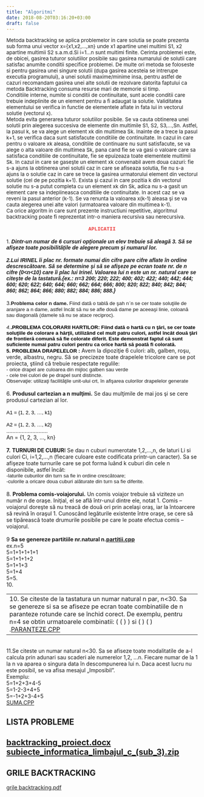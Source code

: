 ```yaml
---
title: "Algoritmi"
date: 2018-08-20T03:16:20+03:00
draft: false
---
```


<html>
  <head>
    <title>DomnulTudor - BACKTRACKING</title>
    <link rel="stylesheet" href="static/style.css" type="text/css" />
    <meta http-equiv="Content-Type" content="text/html;charset=utf-8" />
  </head>
  <body>
    <div class="wiki" id="content_view" style="display: block;">
<span style="font-size: 10pt;">Metoda backtracking se aplica problemelor in care solutia se poate prezenta sub forma unui vector x={x1,x2,…,xn} unde x1 apartine unei multimi S1, x2 apartine multimii S2 s.a.m.d.Si i=1…n sunt multimi finite. Cerinta problemei este, de obicei, gasirea tuturor solutiilor posibile sau gasirea numarului de solutii care satisfac anumite conditii specifice problemei. De multe ori metoda se foloseste si pentru gasirea unei singure solutii (dupa gasirea acesteia se intrerupe executia programului), a unei solutii maxime/minime insa, pentru astfel de cazuri recomandam gasirea unei alte solutii de rezolvare datorita faptului ca metoda Backtracking consuma resurse mari de memorie si timp.</span><br />
<span style="font-size: 10pt;">Conditiile interne, numite si conditii de continuitate, sunt acele conditii care trebuie indeplinite de un element pentru a fi adaugat la solutie. Validitatea elementului se verifica in functie de elementele aflate in fata lui in vectorul solutie (vectorul x).</span><br />
<span style="font-size: 10pt;"> Metoda evita generarea tuturor solutiilor posibile. Se va cauta obtinerea unei solutii prin alegerea succesiva de elemente din multimile S1, S2, S3,…,Sn. Astfel, la pasul k, se va alege un element xk din multimea Sk. Inainte de a trece la pasul k+1, se verifica daca sunt satisfacute conditiile de continuitate. In cazul in care pentru o valoare xk aleasa, conditiile de continuare nu sunt satisfacute, se va alege o alta valoare din multimea Sk, pana cand fie se va gasi o valoare care sa satisfaca conditiile de continuitate, fie se epuizeaza toate elementele multimii Sk. In cazul in care se gaseşte un element xk convenabil avem doua cazuri: fie s-a ajuns la obtinerea unei solutii caz in care se afiseaza solutia, fie nu s-a ajuns la o solutie caz in care se trece la gasirea urmatorului element din vectorul solutie (cel de pe pozitia k+1). Exista şi cazul in care pozitia k din vectorul solutie nu s-a putut completa cu un element xk din Sk, adica nu s-a gasit un element care sa indeplineasca conditiile de continuitate. In acest caz se va reveni la pasul anterior (k-1). Se va renunta la valoarea x(k-1) aleasa şi se va cauta alegerea unei alte valori (urmatoarea valoare din multimea k-1).</span><br />
<span style="font-size: 10pt;"> Ca orice algoritm in care sunt prezente instructiuni repetitive, algoritmul backtracking poate fi reprezentat intr-o maniera recursiva sau nerecursiva.</span><br />
<br />
<span style="color: #ed4040; display: block; font-family: 'Courier New',Courier,monospace; font-size: 10pt; text-align: center;"><strong>APLICATII</strong></span><br />
<span style="font-size: 10pt;">1. </span><strong><em><span style="font-family: Arial,sans-serif;">Dintr-un numar de 6 cursuri opţionale un elev trebuie să aleagă 3. Să se afişeze toate posibilităţile de alegere precum şi numarul lor.</span></em></strong><br />
<br />
<strong><em><span style="font-family: Arial,sans-serif;">2.Lui IRINEL îi plac nr. formate numai din cifre pare cifre aflate în ordine descrescătoare. Să se determine şi să se afişeze pe ecran toate nr. de n cifre (0&lt;n&lt;10) care îi plac lui Irinel. Valoarea lui n este un nr. natural care se citeşte de la tastatură.{ex.: n=3 200; 220; 222; 400; 402; 422; 440; 442; 444; 600; 620; 622; 640; 644; 660; 662; 664; 666; 800; 820; 822; 840; 842; 844; 860; 862; 864; 866; 880; 882; 884; 886; 888.} </span></em></strong><br />
<br />
<span style="font-size: 10pt;">3.</span><strong><span style="font-family: Arial,sans-serif; font-size: 10pt;">Problema celor n dame. </span></strong><span style="font-family: Arial,sans-serif; font-size: 10pt;">Fiind dată o tablă de şah n</span><span style="font-family: Symbol; font-size: 10pt;">´</span><span style="font-family: Arial,sans-serif; font-size: 10pt;">n se cer toate soluţiile de aranjare a n dame, astfel încât să nu se afle două dame pe aceeaşi linie, coloană sau diagonală (damele să nu se atace reciproc).</span><br />
<br />
<em><span style="font-family: Arial,sans-serif; font-size: 10pt;">4.</span></em><strong><span style="color: black; font-family: Arial,sans-serif; font-size: 10pt;">.PROBLEMA COLORARII HARTILOR: Fiind dată o hartă cu n ţări, se cer toate soluţiile de colorare a hărţii, utilizând cel mult patru culori, astfel încât două ţări de frontieră comună să fie colorate diferit. Este demonstrat faptul că sunt suficiente numai patru culori pentru ca orice hartă să poată fi colorată.</span></strong><br />
<strong><span style="color: black; font-family: Arial,sans-serif; font-size: 10pt;">5. PROBLEMA DRAPELELOR : </span></strong>Avem la dipoziţie 6 culori: alb, galben, roşu, verde, albastru, negru. Să se precizeze toate drapelele tricolore care se pot proiecta, ştiind că trebuie respectate regulile:<br />
<span style="font-family: Arial,sans-serif; font-size: 10pt;">- orice drapel are culoarea din mijloc galben sau verde </span><br />
<span style="font-family: Arial,sans-serif; font-size: 10pt;">- cele trei culori de pe drapel sunt distincte. </span><br />
<span style="font-family: Arial,sans-serif; font-size: 10pt;">Observaţie: utilizaţi facilităţile unit-ului crt, în afişarea culorilor drapelelor generate</span><br />
<br />
6. <strong>Produsul cartezian a n mulţimi.</strong> Se dau mulţimile de mai jos şi se cere produsul cartezian al lor.<br />
<br />
<span style="color: black; font-family: Arial,sans-serif; font-size: 10pt;"> A1 = {1, 2, 3, …, k1}</span><br />
<br />
<span style="color: black; font-family: Arial,sans-serif; font-size: 10pt;"> A2 = {1, 2, 3, …, k2}</span><br />
………………………<br />
An = {1, 2, 3, …, kn}<br />
<br />
<strong>7.</strong> <strong>TURNURI DE CUBUR</strong>I Se dau n cuburi numerotate 1,2,...,n, de laturi Li si culori Ci, i=1,2,...,n (fiecare culoare este codificata printr-un caracter). Sa se afişeze toate turnurile care se pot forma luând k cuburi din cele n disponibile, astfel încât:<br />
<span style="font-family: Arial,sans-serif; font-size: 10pt;"> -laturile cuburilor din turn sa fie in ordine crescătoare;</span><br />
<span style="font-family: Arial,sans-serif; font-size: 10pt;"> -culorile a oricare doua cuburi alăturate din turn sa fie diferite.</span><br />
<br />
8. <strong>Problema comis-voiajorului.</strong> Un comis voiajor trebuie să viziteze un număr n de oraşe. Iniţial, el se află într-unul dintre ele, notat 1. Comis – voiajorul doreşte să nu treacă de două ori prin acelaşi oraş, iar la întoarcere să revină în oraşul 1. Cunoscând legăturile existente între oraşe, se cere să se tipărească toate drumurile posibile pe care le poate efectua comis – voiajorul.<br />
<br />
9 <strong>Sa se genereze partitiile nr.natural n.<a href="files/partitii.cpp">partitii.cpp</a></strong><br />
ex.n=5<br />
5=1+1+1+1+1<br />
5=1+1+1+2<br />
5=1+1+3<br />
5=1+4<br />
5=5.<br />
10.<br />


<table class="wiki_table">
    <tr>
        <td>10. Se citeste de la tastatura un numar natural n par, n&lt;30. Sa se genereze si sa se afiseze pe ecran toate combinatiile de n paranteze rotunde care se închid corect. De exemplu, pentru n=4 se obtin urmatoarele combinatii: ( ( ) ) si ( ) ( ) .<a href="files/PARANTEZE.CPP">PARANTEZE.CPP</a><br />
</td>
    </tr>
</table>

<br />
11.Se citeste un numar natural n&lt;30. Sa se afiseze toate modalitatile de a-l calcula prin adunari sau scaderi ale numerelor 1,2, ...n. Fiecare numar de la 1 la n va aparea o singura data în descompunerea lui n. Daca acest lucru nu este posibil, se va afisa mesajul „Imposibil”.<br />
Exemplu:<br />
5=1+2+3+4-5<br />
5=1-2-3+4+5<br />
5=-1+2+3-4+5<br />
<a href="files/SUMA.CPP">SUMA.CPP</a><br />
<h2 id="toc0"><a name="x-LISTA PROBLEME"></a><strong>LISTA PROBLEME</strong></h2>
 <h2 id="toc1"><a name="x-file:backtracking_proiect.docx file:subiecte_informatica_limbajul_c_(sub_3).zip"></a><a href="files/backtracking_proiect.docx">backtracking_proiect.docx</a> <a href="files/subiecte_informatica_limbajul_c_%28sub_3%29.zip">subiecte_informatica_limbajul_c_(sub_3).zip</a></h2>
 <h2 id="toc2"><a name="x-GRILE BACKTRACKING"></a><strong>GRILE BACKTRACKING</strong></h2>
 <a href="files/grile%20backtracking.pdf">grile backtracking.pdf</a>
    </div>
  </body>
</html>